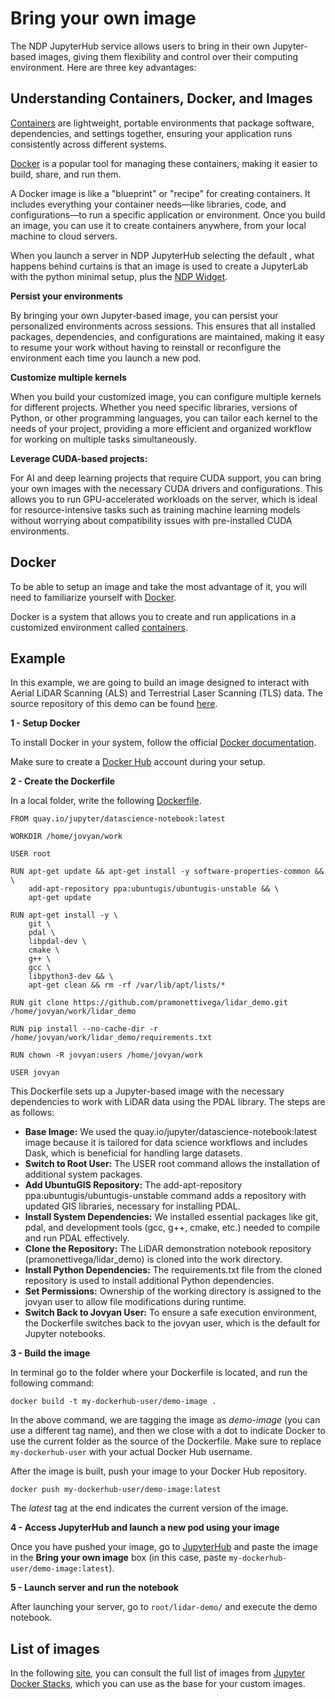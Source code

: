 # Bring your own image

The NDP JupyterHub service allows users to bring in their own Jupyter-based images, giving them flexibility and control over their computing environment. Here are three key advantages:

## Understanding Containers, Docker, and Images

[Containers](https://en.wikipedia.org/wiki/Containerization_(computing)) are lightweight, portable environments that package software, 
dependencies, and settings together, ensuring your application runs consistently across different systems.

[Docker](https://www.docker.com/) is a popular tool for managing these containers, making it easier to build, share, and run them.

A Docker image is like a "blueprint" or "recipe" for creating containers. It includes everything your container needs—like libraries, code, 
and configurations—to run a specific application or environment. Once you build an image, you can use it to create containers 
anywhere, from your local machine to cloud servers.

When you launch a server in NDP JupyterHub selecting the default , what happens behind curtains is that an image is used to create a JupyterLab 
with the python minimal setup, plus the [NDP Widget](../jupyter/widget.md).  


**Persist your environments**

By bringing your own Jupyter-based image, you can persist your personalized environments across sessions. 
This ensures that all installed packages, dependencies, and configurations are maintained, making it easy to resume your work without 
having to reinstall or reconfigure the environment each time you launch a new pod.

**Customize multiple kernels**

When you build your customized image, you can configure multiple kernels for different projects. Whether you need specific libraries, 
versions of Python, or other programming languages, you can tailor each kernel to the needs of your project, providing a more 
efficient and organized workflow for working on multiple tasks simultaneously.

**Leverage CUDA-based projects:**

For AI and deep learning projects that require CUDA support, you can bring your own images with the necessary CUDA drivers and configurations. 
This allows you to run GPU-accelerated workloads on the server, which is ideal for resource-intensive tasks such as training machine learning 
models without worrying about compatibility issues with pre-installed CUDA environments.

## Docker 

To be able to setup an image and take the most advantage of it, you will need to familiarize yourself with [Docker](https://www.docker.com/). 

Docker is a system that allows you to create and run applications in a customized environment called 
[containers](https://en.wikipedia.org/wiki/Containerization_(computing)). 

## Example 

In this example, we are going to build an image designed to interact with Aerial LiDAR Scanning (ALS) and Terrestrial Laser Scanning (TLS) data. The source repository of this demo can be found [here](https://github.com/pramonettivega/lidar_demo/tree/main).

**1 - Setup Docker**

To install Docker in your system, follow the official [Docker documentation](https://docs.docker.com/engine/install/). 

Make sure to create a [Docker Hub](https://hub.docker.com/) account during your setup. 

**2 - Create the Dockerfile**

In a local folder, write the following [Dockerfile](https://docs.docker.com/reference/dockerfile/).

```
FROM quay.io/jupyter/datascience-notebook:latest

WORKDIR /home/jovyan/work

USER root

RUN apt-get update && apt-get install -y software-properties-common && \
    add-apt-repository ppa:ubuntugis/ubuntugis-unstable && \
    apt-get update

RUN apt-get install -y \
    git \
    pdal \
    libpdal-dev \
    cmake \
    g++ \
    gcc \
    libpython3-dev && \
    apt-get clean && rm -rf /var/lib/apt/lists/*

RUN git clone https://github.com/pramonettivega/lidar_demo.git /home/jovyan/work/lidar_demo

RUN pip install --no-cache-dir -r /home/jovyan/work/lidar_demo/requirements.txt

RUN chown -R jovyan:users /home/jovyan/work

USER jovyan
```

This Dockerfile sets up a Jupyter-based image with the necessary dependencies to work with LiDAR data using the PDAL library. The steps are as follows:

- **Base Image:** We used the quay.io/jupyter/datascience-notebook:latest image because it is tailored for data science workflows and includes Dask, which is beneficial for handling large datasets.
- **Switch to Root User:** The USER root command allows the installation of additional system packages.
- **Add UbuntuGIS Repository:** The add-apt-repository ppa:ubuntugis/ubuntugis-unstable command adds a repository with updated GIS libraries, necessary for installing PDAL.
- **Install System Dependencies:** We installed essential packages like git, pdal, and development tools (gcc, g++, cmake, etc.) needed to compile and run PDAL effectively.
- **Clone the Repository:** The LiDAR demonstration notebook repository (pramonettivega/lidar_demo) is cloned into the work directory.
- **Install Python Dependencies:** The requirements.txt file from the cloned repository is used to install additional Python dependencies.
- **Set Permissions:** Ownership of the working directory is assigned to the jovyan user to allow file modifications during runtime.
- **Switch Back to Jovyan User:** To ensure a safe execution environment, the Dockerfile switches back to the jovyan user, which is the default for Jupyter notebooks.

**3 - Build the image** 

In terminal go to the folder where your Dockerfile is located, and run the following command:

```
docker build -t my-dockerhub-user/demo-image .
```

In the above command, we are tagging the image as *demo-image* (you can use a different tag name), and then we close with a dot to 
indicate Docker to use the current folder as the source of the Dockerfile. Make sure to replace `my-dockerhub-user` with your actual 
Docker Hub username. 

After the image is built, push your image to your Docker Hub repository. 

```
docker push my-dockerhub-user/demo-image:latest
```
The *latest* tag at the end indicates the current version of the image.

**4 - Access JupyterHub and launch a new pod using your image**

Once you have pushed your image, go to [JupyterHub](https://ndp-jupyterhub.nrp-nautilus.io/hub/spawn) and paste the 
image in the **Bring your own image** box (in this case, paste `my-dockerhub-user/demo-image:latest`). 

**5 - Launch server and run the notebook**

After launching your server, go to `root/lidar-demo/` and execute the demo notebook. 

## List of images

In the following [site](https://quay.io/organization/jupyter), you can consult the full list of images from 
[Jupyter Docker Stacks](https://jupyter-docker-stacks.readthedocs.io/en/latest/index.html), which you can use as the base for your custom images.